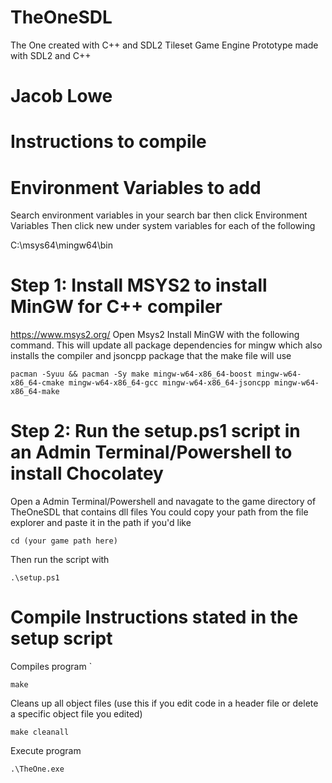 # TheOneSDL
 The One created with C++ and SDL2
 Tileset Game Engine Prototype made with SDL2 and C++

# Jacob Lowe

# Instructions to compile

# Environment Variables to add
Search environment variables in your search bar then click Environment Variables
Then click new under system variables for each of the following

C:\msys64\mingw64\bin

# Step 1: Install MSYS2 to install MinGW for C++ compiler
https://www.msys2.org/
Open Msys2
Install MinGW with the following command. This will update all package dependencies for mingw which also installs the compiler and jsoncpp package that the make file will use
```
pacman -Syuu && pacman -Sy make mingw-w64-x86_64-boost mingw-w64-x86_64-cmake mingw-w64-x86_64-gcc mingw-w64-x86_64-jsoncpp mingw-w64-x86_64-make
```

# Step 2: Run the setup.ps1 script in an Admin Terminal/Powershell to install Chocolatey
Open a Admin Terminal/Powershell and navagate to the game directory of TheOneSDL that contains dll files
You could copy your path from the file explorer and paste it in the path if you'd like
```
cd (your game path here)
```
Then run the script with
```
.\setup.ps1
```

# Compile Instructions stated in the setup script

Compiles program
`
```
make
```
Cleans up all object files (use this if you edit code in a header file or delete a specific object file you edited)
```
make cleanall
```
Execute program
```
.\TheOne.exe
```
